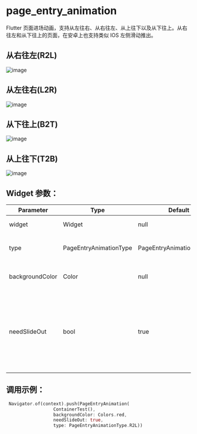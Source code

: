 # page_entry_animation

Flutter 页面进场动画，支持从左往右、从右往左、从上往下以及从下往上。从右往左和从下往上的页面，在安卓上也支持类似 IOS 左侧滑动推出。

## 从右往左(R2L)
![image](https://github.com/ydwan/page_entry_animation/tree/master/video/R2L.gif)

## 从左往右(L2R)
![image](https://github.com/ydwan/page_entry_animation/tree/master/video/L2R.gif)

## 从下往上(B2T)
![image](https://github.com/ydwan/page_entry_animation/tree/master/video/B2T.gif)

## 从上往下(T2B)
![image](https://github.com/ydwan/page_entry_animation/tree/master/video/T2B.gif)

## Widget 参数：

| Parameter       | Type                   | Default                    | Description                                                                     |
| --------------- | ---------------------- | -------------------------- | ------------------------------------------------------------------------------- |
| widget          | Widget                 | null                       | 传入的页面 Widget                                                               |
| type            | PageEntryAnimationType | PageEntryAnimationType.R2L | 渲染类型，默认从右往左加载                                                      |
| backgroundColor | Color                  | null                       | 侧滑退出的背景蒙层颜色                                                          |
| needSlideOut    | bool                   | true                       | 是否需要左侧滑动退出，默认 true。从上往下(T2B)，从左往右(L2R)类型不支持侧滑退出 |

## 调用示例：

```Dart
 Navigator.of(context).push(PageEntryAnimation(
                  ContainerTest(),
                  backgroundColor: Colors.red,
                  needSlideOut: true,
                  type: PageEntryAnimationType.R2L))
```
